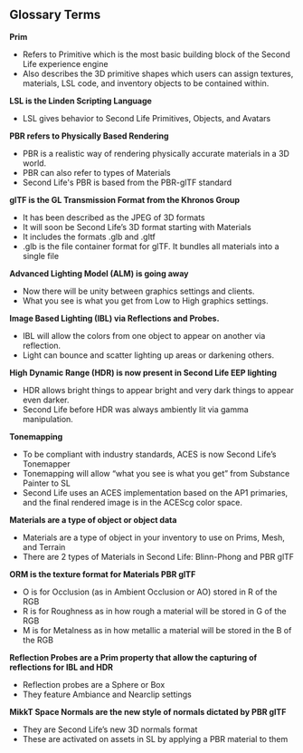 ## Glossary Terms

**Prim**
 - Refers to Primitive which is the most basic building block of the Second Life experience engine
 - Also describes the 3D primitive shapes which users can assign textures, materials, LSL code, and inventory objects to be contained within.

**LSL is the Linden Scripting Language**
 - LSL gives behavior to Second Life Primitives, Objects, and Avatars

**PBR refers to Physically Based Rendering**
 - PBR is a realistic way of rendering physically accurate materials in a 3D world.
 - PBR can also refer to types of Materials
 - Second Life's PBR is based from the PBR-glTF standard

**glTF is the GL Transmission Format from the Khronos Group**
 - It has been described as the JPEG of 3D formats
 - It will soon be Second Life’s 3D format starting with Materials
 - It includes the formats .glb and .gltf
 - .glb is the file container format for glTF. It bundles all materials into a single file

**Advanced Lighting Model (ALM) is going away**
 - Now there will be unity between graphics settings and clients.
 - What you see is what you get from Low to High graphics settings.

**Image Based Lighting (IBL) via Reflections and Probes.**
 - IBL will allow the colors from one object to appear on another via reflection.
 - Light can bounce and scatter lighting up areas or darkening others.

**High Dynamic Range (HDR) is now present in Second Life EEP lighting**
 - HDR allows bright things to appear bright and very dark things to appear even darker.
 - Second Life before HDR was always ambiently lit via gamma manipulation. 

**Tonemapping**
 - To be compliant with industry standards, ACES is now Second Life’s Tonemapper
 - Tonemapping will allow “what you see is what you get” from Substance Painter to SL
 - Second Life uses an ACES implementation based on the AP1 primaries, and the final rendered image is in the ACEScg color space.

**Materials are a type of object or object data**
 - Materials are a type of object in your inventory to use on Prims, Mesh, and Terrain
 - There are 2 types of Materials in Second Life: Blinn-Phong and PBR glTF

**ORM is the texture format for Materials PBR glTF**
 - O is for Occlusion (as in Ambient Occlusion or AO) stored in R of the RGB
 - R is for Roughness as in how rough a material will be stored in G of the RGB
 - M is for Metalness as in how metallic a material will be stored in the B of the RGB
	
**Reflection Probes are a Prim property that allow the capturing of reflections for IBL and HDR**
 - Reflection probes are a Sphere or Box
 - They feature Ambiance and Nearclip settings

**MikkT Space Normals are the new style of normals dictated by PBR glTF** 
 - They are Second Life’s new 3D normals format
 - These are activated on assets in SL by applying a PBR material to them
